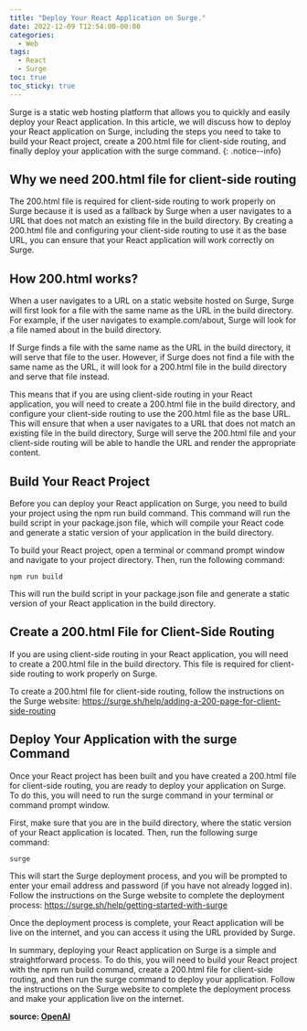 ```yaml
---
title: "Deploy Your React Application on Surge."
date: 2022-12-09 T12:54:00-00:00
categories:
  - Web
tags:
  - React
  - Surge
toc: true
toc_sticky: true
---
```


Surge is a static web hosting platform that allows you to quickly and easily deploy your React application. In this article, we will discuss how to deploy your React application on Surge, including the steps you need to take to build your React project, create a 200.html file for client-side routing, and finally deploy your application with the surge command.
{: .notice--info}

## Why we need 200.html file for client-side routing 

The 200.html file is required for client-side routing to work properly on Surge because it is used as a fallback by Surge when a user navigates to a URL that does not match an existing file in the build directory. By creating a 200.html file and configuring your client-side routing to use it as the base URL, you can ensure that your React application will work correctly on Surge.

## How 200.html works?

When a user navigates to a URL on a static website hosted on Surge, Surge will first look for a file with the same name as the URL in the build directory. For example, if the user navigates to example.com/about, Surge will look for a file named about in the build directory.

If Surge finds a file with the same name as the URL in the build directory, it will serve that file to the user. However, if Surge does not find a file with the same name as the URL, it will look for a 200.html file in the build directory and serve that file instead.

This means that if you are using client-side routing in your React application, you will need to create a 200.html file in the build directory, and configure your client-side routing to use the 200.html file as the base URL. This will ensure that when a user navigates to a URL that does not match an existing file in the build directory, Surge will serve the 200.html file and your client-side routing will be able to handle the URL and render the appropriate content.

## Build Your React Project

Before you can deploy your React application on Surge, you need to build your project using the npm run build command. This command will run the build script in your package.json file, which will compile your React code and generate a static version of your application in the build directory.

To build your React project, open a terminal or command prompt window and navigate to your project directory. Then, run the following command:

```
npm run build
```
This will run the build script in your package.json file and generate a static version of your React application in the build directory.

## Create a 200.html File for Client-Side Routing

If you are using client-side routing in your React application, you will need to create a 200.html file in the build directory. This file is required for client-side routing to work properly on Surge.

To create a 200.html file for client-side routing, follow the instructions on the Surge website: https://surge.sh/help/adding-a-200-page-for-client-side-routing

## Deploy Your Application with the surge Command

Once your React project has been built and you have created a 200.html file for client-side routing, you are ready to deploy your application on Surge. To do this, you will need to run the surge command in your terminal or command prompt window.

First, make sure that you are in the build directory, where the static version of your React application is located. Then, run the following surge command:

```
surge
```
This will start the Surge deployment process, and you will be prompted to enter your email address and password (if you have not already logged in). Follow the instructions on the Surge website to complete the deployment process: https://surge.sh/help/getting-started-with-surge

Once the deployment process is complete, your React application will be live on the internet, and you can access it using the URL provided by Surge.

In summary, deploying your React application on Surge is a simple and straightforward process. To do this, you will need to build your React project with the npm run build command, create a 200.html file for client-side routing, and then run the surge command to deploy your application. Follow the instructions on the Surge website to complete the deployment process and make your application live on the internet.

**source: [OpenAI](https://openai.com/)**











